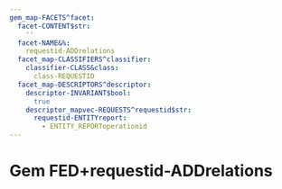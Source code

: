 ```yaml
---
gem_map-FACETS^facet:
  facet-CONTENT$str:
    ''
  facet-NAME&%:
    requestid-ADDrelations
  facet_map-CLASSIFIERS^classifier:
    classifier-CLASS&class:
      class-REQUESTID
  facet_map-DESCRIPTORS^descriptor:
    descriptor-INVARIANT$bool:
      true
    descriptor_mapvec-REQUESTS^requestid$str:
      requestid-ENTITYreport:
        - ENTITY_REPORToperationid
---
```

# Gem FED+requestid-ADDrelations

